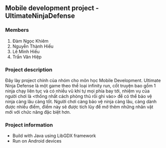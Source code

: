 ## Mobile development project - UltimateNinjaDefense

### Members
1.  Đàm Ngọc Khiêm
2.  Nguyễn Thành Hiếu
3.  Lê Minh Hiếu
4.  Trần Văn Hiệp

### Project description

Đây lày project chính của nhóm cho môn học Mobile Development. Ultimate Ninja Defense là một game theo thể loại infinity run, cốt truyện bao gồm 1 ninja chạy liên tục và có nhiều vũ khí tự mọi phía bay tới, nhiệm vụ của người chơi là <thống nhất cách phòng thủ rồi ghi vào> để có thể bảo vệ ninja càng lâu càng tốt. Người chơi càng bảo vệ ninja càng lâu, càng dành được nhiều điểm, điểm này sẽ được tích lũy để mở thêm những nhân vật mới với chức năng đặc biệt hơn. 

### Project information
> 
* Build with Java using LibGDX framework
* Run on Android devices
>
